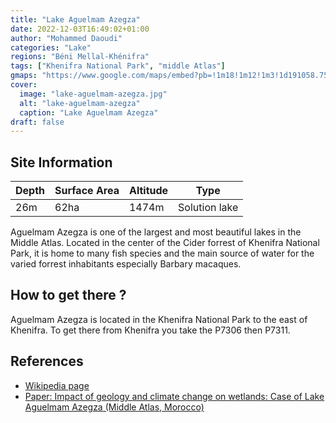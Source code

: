 ```yaml
---
title: "Lake Aguelmam Azegza"
date: 2022-12-03T16:49:02+01:00
author: "Mohammed Daoudi"
categories: "Lake"
regions: "Béni Mellal-Khénifra"
tags: ["Khenifra National Park", "middle Atlas"]
gmaps: "https://www.google.com/maps/embed?pb=!1m18!1m12!1m3!1d191058.75810451253!2d-5.738379925301175!3d32.874944271097476!2m3!1f0!2f0!3f0!3m2!1i1024!2i768!4f13.1!3m3!1m2!1s0xda18a6510954069%3A0x1aff46b0f4a9cb3c!2sAguelmame%20Aziza!5e0!3m2!1sen!2sma!4v1670084235243!5m2!1sen!2sma"
cover:
  image: "lake-aguelmam-azegza.jpg"
  alt: "lake-aguelmam-azegza"
  caption: "Lake Aguelmam Azegza"
draft: false
---
```


## Site Information

| Depth | Surface Area | Altitude | Type          |
| ---   | ---          | ---      | ---           |
| 26m   | 62ha         | 1474m    | Solution lake |

Aguelmam Azegza is one of the largest and most beautiful lakes in the Middle Atlas. Located in the center of the Cider forrest of Khenifra National Park, it is home to many fish species and the main source of water for the varied forrest inhabitants especially Barbary macaques.

## How to get there ?
Aguelmam Azegza is located in the Khenifra National Park to the east of Khenifra. To get there from Khenifra you take the P7306 then P7311.

## References
- [Wikipedia page](https://fr.wikipedia.org/wiki/Aguelmam_Azegza)
- [Paper: Impact of geology and climate change on wetlands: Case of Lake Aguelmam Azegza (Middle Atlas, Morocco)](https://www.researchgate.net/publication/358042532_Impact_of_geology_and_climate_change_on_wetlands_Case_of_Lake_Aguelmam_Azegza_Middle_Atlas_Morocco)
